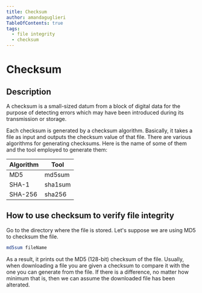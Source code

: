 ```yaml
---
title: Checksum
author: amandaguglieri
TableOfContents: true
tags:
  - file integrity
  - checksum
---
```


# Checksum

## Description

A checksum is a small-sized datum from a block of digital data for the purpose of detecting errors which may have been introduced during its transmission or storage.

Each checksum is generated by a checksum algorithm. Basically, it takes a file as input and outputs the checksum value of that file.  There are various algorithms for generating checksums. Here is the name of some of them and the tool employed to generate them:

| Algorithm | Tool |
| --------- | ---- |
| MD5 | md5sum | 
| SHA-1 | sha1sum |
| SHA-256 | sha256 |
 

## How to use checksum to verify file integrity 

Go to the directory where the file is stored. Let's suppose we are using MD5 to checksum the file.

```bash
md5sum fileName
```

As a result, it prints out the  MD5 (128-bit) checksum of the file. Usually, when downloading a file  you are given a checksum to compare it with the one you can generate from the file. If there is a difference, no matter how minimum that is, then we can assume the downloaded file has been alterated.

